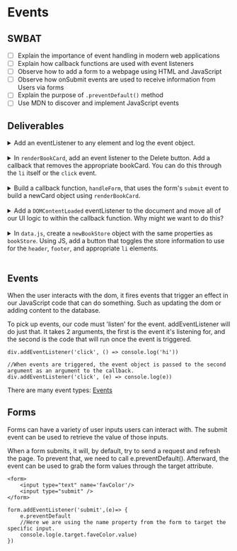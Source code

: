 # Events

## SWBAT
- [ ] Explain the importance of event handling in modern web applications
- [ ] Explain how callback functions are used with event listeners
- [ ] Observe how to add a form to a webpage using HTML and JavaScript
- [ ] Observe how onSubmit events are used to receive information from Users via forms
- [ ] Explain the purpose of `.preventDefault()` method
- [ ] Use MDN to discover and implement JavaScript events

## Deliverables 

<details>
    <br>
    <summary>Add an eventListener to any element and log the event object.</summary>

    const bodyElement = document.querySelector('body');

    // Why do we pass a callback function expression and not a function invocation?
    body.addEventListener('click', e => console.log(e));
</details>
<br>
<details>
    <br>
    <summary>In <code>renderBookCard</code>, add an event listener to the Delete button.
    Add a callback that removes the appropriate bookCard. You can do this through the <code>li</code> itself or the <code>click</code> event.</summary>
    
    // through 'click' event
    btn.addEventListener('click', e => e.target.parentElement.remove());

    // directly through li
    btn.addEventListener('click', () => li.remove());
</details>
<br>
<details>
    <br>
    <summary>Build a callback function, <code>handleForm</code>, that uses the form's <code>submit</code> event to build a newCard object using <code>renderBookCard</code>. </summary>
    
    function handleForm(e){
        
        // prevent default page refresh
        e.preventDefault();
        
        // build new book object
        const book = {
            title: e.target.title.value,
            author: e.target.author.value,
            price: e.target.price.value,
            imageUrl: e.target.imageUrl.value,
            inventory:e.target.inventory.value,
            reviews: []
        }

        // pass newly made book object to renderBookCard
        renderBookCard(book);
    }

    // add eventListener to form#book-form handle form submit event
    document.querySelector('#book-form').addEventListener('submit', handleForm)
</details>
<br>
<details>
    <br>
    <summary>Add a <code>DOMContentLoaded</code> eventListener to the document and move all of our UI logic to within the callback function. Why might we want to do this?</summary>

    document.addEventListener('DOMContentLoaded', () => {
        // ...all DOM dependent rendering / event handling logic here
    });
</details>
<br>
<details>
    <br>
    <summary>In <code>data.js</code>, create a <code>newBookStore</code> object with the same properties as <code>bookStore</code>. Using JS, add a button that toggles the store information to use for the <code>header</code>, <code>footer</code>, and appropriate <code>li</code> elements.</summary>

    // data.js
        
        const secondBookStore = {
            location: "New York",
            address:'999 st ne NYC ny 11111',
            ...
        }

    // index.html
    
        <div class="container">
            <div class="vertical-center">
                <button id="switch-btn">Switch Stores</button>
            </div>
        </div>

    // index.js

        function renderBookList(bookStore) {
            bookStore.inventory.forEach(renderBookCard);
        }

        function clearBookList() {
            document.querySelectorAll('li').forEach(li => li.remove());
        }

        function loadPage(bookStore) {
            renderHeader(bookStore);
            renderFooter(bookStore);
            renderBookList(bookStore);
        }

        // Initial page load with Store I
        loadPage(bookStore);

        // Define mutable variable to handle conditional logic
        // in switchStore() below
        let toggleSwitch = false;

        function switchStore() {

            // Each invocation, reassign toggleSwitch to its opposite
            toggleSwitch = !toggleSwitch;

            // Conditional logic to dynamically render each store's page
            if (!toggleSwitch) {

                // Clear out previously rendered list of books
                clearBookList();

                // Re-render header, footer, and booklist for Store I
                loadPage(bookStore);
            } else {
                // Clear out previously rendered list of books
                clearBookList();

                // Re-render header, footer, and booklist for Store II
                loadPage(secondBookStore)
            }
        }

</details>
<br>

## Events
When the user interacts with the dom, it fires events that trigger an effect in our JavaScript code that can do something. Such as updating the dom or adding content to the database. 

To pick up events, our code must 'listen' for the event. addEventListener will do just that. It takes 2 arguments, the first is the event it's listening for, and the second is the code that will run once the event is triggered.

```
div.addEventListener('click', () => console.log('hi'))

//When events are triggered, the event object is passed to the second argument as an argument to the callback.
div.addEventListener('click', (e) => console.log(e))

```

There are many event types: [Events](https://developer.mozilla.org/en-US/docs/Web/Events)


## Forms
Forms can have a variety of user inputs users can interact with.
The submit event can be used to retrieve the value of those inputs. 

When a form submits, it will, by default, try to send a request and refresh the page. To prevent that, we need to call e.preventDefault(). Afterward, the event can be used to grab the form values through the target attribute.

```
<form>
    <input type="text" name='favColor'/>
    <input type="submit" />
</form>

form.addEventListener('submit',(e)=> {
    e.preventDefault
    //Here we are using the name property from the form to target the specific input.
    console.log(e.target.faveColor.value)
})

```